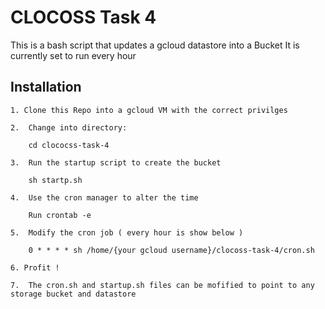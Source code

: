 # CLOCOSS Task 4

This is a bash script that updates a gcloud datastore into a Bucket
It is currently set to run every hour

## Installation 

    1. Clone this Repo into a gcloud VM with the correct privilges
    
    2.  Change into directory: 

        cd clococss-task-4
    
    3.  Run the startup script to create the bucket

        sh startp.sh

    4.  Use the cron manager to alter the time 

        Run crontab -e

    5.  Modify the cron job ( every hour is show below )

        0 * * * * sh /home/{your gcloud username}/clocoss-task-4/cron.sh

    6. Profit !

    7.  The cron.sh and startup.sh files can be mofified to point to any storage bucket and datastore  

